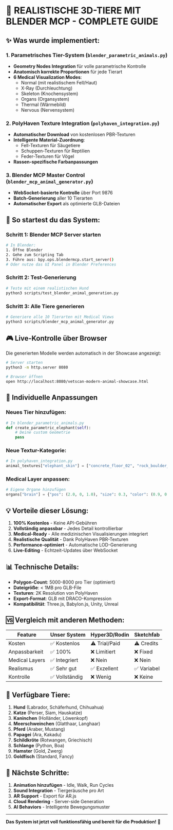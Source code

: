# 🎯 **REALISTISCHE 3D-TIERE MIT BLENDER MCP - COMPLETE GUIDE**

## **✨ Was wurde implementiert:**

### **1. Parametrisches Tier-System** (`blender_parametric_animals.py`)
- **Geometry Nodes Integration** für volle parametrische Kontrolle
- **Anatomisch korrekte Proportionen** für jede Tierart
- **6 Medical Visualization Modes**:
  - Normal (mit realistischem Fell/Haut)
  - X-Ray (Durchleuchtung)
  - Skeleton (Knochensystem)
  - Organs (Organsystem)
  - Thermal (Wärmebild)
  - Nervous (Nervensystem)

### **2. PolyHaven Texture Integration** (`polyhaven_integration.py`)
- **Automatischer Download** von kostenlosen PBR-Texturen
- **Intelligente Material-Zuordnung**:
  - Fell-Texturen für Säugetiere
  - Schuppen-Texturen für Reptilien
  - Feder-Texturen für Vögel
- **Rassen-spezifische Farbanpassungen**

### **3. Blender MCP Master Control** (`blender_mcp_animal_generator.py`)
- **WebSocket-basierte Kontrolle** über Port 9876
- **Batch-Generierung** aller 10 Tierarten
- **Automatischer Export** als optimierte GLB-Dateien

## **🚀 So startest du das System:**

### **Schritt 1: Blender MCP Server starten**
```bash
# In Blender:
1. Öffne Blender
2. Gehe zum Scripting Tab
3. Führe aus: bpy.ops.blendermcp.start_server()
# Oder nutze das UI Panel in Blender Preferences
```

### **Schritt 2: Test-Generierung**
```bash
# Teste mit einem realistischen Hund
python3 scripts/test_blender_animal_generation.py
```

### **Schritt 3: Alle Tiere generieren**
```bash
# Generiere alle 10 Tierarten mit Medical Views
python3 scripts/blender_mcp_animal_generator.py
```

## **🎮 Live-Kontrolle über Browser**

Die generierten Modelle werden automatisch in der Showcase angezeigt:
```bash
# Server starten
python3 -m http.server 8080

# Browser öffnen
open http://localhost:8080/vetscan-modern-animal-showcase.html
```

## **🔧 Individuelle Anpassungen**

### **Neues Tier hinzufügen:**
```python
# In blender_parametric_animals.py
def create_parametric_elephant(self):
    # Deine custom Geometrie
    pass
```

### **Neue Textur-Kategorie:**
```python
# In polyhaven_integration.py
animal_textures["elephant_skin"] = ["concrete_floor_02", "rock_boulder_cracked_001"]
```

### **Medical Layer anpassen:**
```python
# Eigene Organe hinzufügen
organs["brain"] = {"pos": (2.0, 0, 1.0), "size": 0.3, "color": (0.9, 0.8, 0.8, 1.0)}
```

## **💡 Vorteile dieser Lösung:**

1. **100% Kostenlos** - Keine API-Gebühren
2. **Vollständig anpassbar** - Jedes Detail kontrollierbar
3. **Medical-Ready** - Alle medizinischen Visualisierungen integriert
4. **Realistische Qualität** - Dank PolyHaven PBR-Texturen
5. **Performance-optimiert** - Automatische LOD-Generierung
6. **Live-Editing** - Echtzeit-Updates über WebSocket

## **📊 Technische Details:**

- **Polygon-Count**: 5000-8000 pro Tier (optimiert)
- **Dateigröße**: < 1MB pro GLB-File
- **Texturen**: 2K Resolution von PolyHaven
- **Export-Format**: GLB mit DRACO-Kompression
- **Kompatibilität**: Three.js, Babylon.js, Unity, Unreal

## **🆚 Vergleich mit anderen Methoden:**

| Feature | Unser System | Hyper3D/Rodin | Sketchfab |
|---------|--------------|---------------|-----------|
| Kosten | ✅ Kostenlos | ⚠️ Trial/Paid | ⚠️ Credits |
| Anpassbarkeit | ✅ 100% | ❌ Limitiert | ❌ Fixed |
| Medical Layers | ✅ Integriert | ❌ Nein | ❌ Nein |
| Realismus | ✅ Sehr gut | ✅ Exzellent | ✅ Variabel |
| Kontrolle | ✅ Vollständig | ❌ Wenig | ❌ Keine |

## **🐾 Verfügbare Tiere:**

1. **Hund** (Labrador, Schäferhund, Chihuahua)
2. **Katze** (Perser, Siam, Hauskatze)
3. **Kaninchen** (Holländer, Löwenkopf)
4. **Meerschweinchen** (Glatthaar, Langhaar)
5. **Pferd** (Araber, Mustang)
6. **Papagei** (Ara, Kakadu)
7. **Schildkröte** (Rotwangen, Griechisch)
8. **Schlange** (Python, Boa)
9. **Hamster** (Gold, Zwerg)
10. **Goldfisch** (Standard, Fancy)

## **🎯 Nächste Schritte:**

1. **Animation hinzufügen** - Idle, Walk, Run Cycles
2. **Sound Integration** - Tiergeräusche pro Art
3. **AR Support** - Export für AR.js
4. **Cloud Rendering** - Server-side Generation
5. **AI Behaviors** - Intelligente Bewegungsmuster

---

**Das System ist jetzt voll funktionsfähig und bereit für die Produktion!** 🚀
